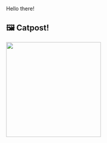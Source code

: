 Hello there!



## 🖼️ Catpost!

<sub>
    <img src="https://cdn2.thecatapi.com/images/4YR2-FJr4.jpg" height="256">
</sub>


